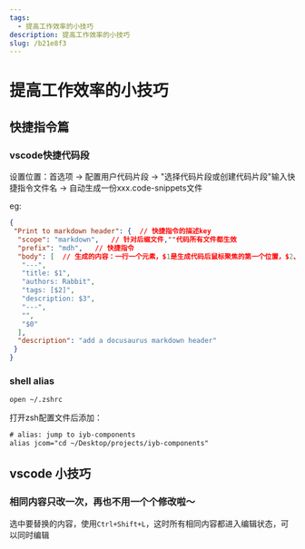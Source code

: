 ```yaml
---
tags: 
  - 提高工作效率的小技巧
description: 提高工作效率的小技巧
slug: /b21e8f3
---
```

 
# 提高工作效率的小技巧

## 快捷指令篇

### vscode快捷代码段

设置位置：首选项 -> 配置用户代码片段 -> "选择代码片段或创建代码片段"输入快捷指令文件名 -> 自动生成一份xxx.code-snippets文件

eg:

```json
{
 "Print to markdown header": {  // 快捷指令的描述key
  "scope": "markdown",   // 针对后缀文件,""代码所有文件都生效
  "prefix": "mdh",   // 快捷指令
  "body": [  // 生成的内容：一行一个元素，$1是生成代码后鼠标聚焦的第一个位置，$2、$3以此类推，$0是最后一个位置；空白行直接使用""
   "---",
   "title: $1",
   "authors: Rabbit",
   "tags: [$2]",
   "description: $3",
   "---",
   "",
   "$0"
  ],
  "description": "add a docusaurus markdown header"
 }
}
```

### shell alias

```she
open ~/.zshrc
```

打开zsh配置文件后添加：

```tex
# alias: jump to iyb-components
alias jcom="cd ~/Desktop/projects/iyb-components" 
```

## vscode 小技巧

### 相同内容只改一次，再也不用一个个修改啦～

选中要替换的内容，使用`Ctrl+Shift+L`，这时所有相同内容都进入编辑状态，可以同时编辑
